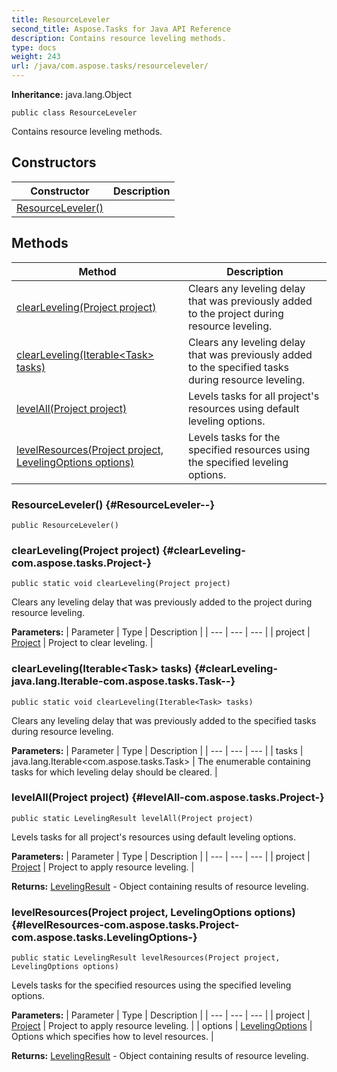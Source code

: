 ```yaml
---
title: ResourceLeveler
second_title: Aspose.Tasks for Java API Reference
description: Contains resource leveling methods.
type: docs
weight: 243
url: /java/com.aspose.tasks/resourceleveler/
---
```


**Inheritance:**
java.lang.Object
```
public class ResourceLeveler
```

Contains resource leveling methods.
## Constructors

| Constructor | Description |
| --- | --- |
| [ResourceLeveler()](#ResourceLeveler--) |  |
## Methods

| Method | Description |
| --- | --- |
| [clearLeveling(Project project)](#clearLeveling-com.aspose.tasks.Project-) | Clears any leveling delay that was previously added to the project during resource leveling. |
| [clearLeveling(Iterable&lt;Task&gt; tasks)](#clearLeveling-java.lang.Iterable-com.aspose.tasks.Task--) | Clears any leveling delay that was previously added to the specified tasks during resource leveling. |
| [levelAll(Project project)](#levelAll-com.aspose.tasks.Project-) | Levels tasks for all project's resources using default leveling options. |
| [levelResources(Project project, LevelingOptions options)](#levelResources-com.aspose.tasks.Project-com.aspose.tasks.LevelingOptions-) | Levels tasks for the specified resources using the specified leveling options. |
### ResourceLeveler() {#ResourceLeveler--}
```
public ResourceLeveler()
```


### clearLeveling(Project project) {#clearLeveling-com.aspose.tasks.Project-}
```
public static void clearLeveling(Project project)
```


Clears any leveling delay that was previously added to the project during resource leveling.

**Parameters:**
| Parameter | Type | Description |
| --- | --- | --- |
| project | [Project](../../com.aspose.tasks/project) | Project to clear leveling. |

### clearLeveling(Iterable&lt;Task&gt; tasks) {#clearLeveling-java.lang.Iterable-com.aspose.tasks.Task--}
```
public static void clearLeveling(Iterable<Task> tasks)
```


Clears any leveling delay that was previously added to the specified tasks during resource leveling.

**Parameters:**
| Parameter | Type | Description |
| --- | --- | --- |
| tasks | java.lang.Iterable&lt;com.aspose.tasks.Task&gt; | The enumerable containing tasks for which leveling delay should be cleared. |

### levelAll(Project project) {#levelAll-com.aspose.tasks.Project-}
```
public static LevelingResult levelAll(Project project)
```


Levels tasks for all project's resources using default leveling options.

**Parameters:**
| Parameter | Type | Description |
| --- | --- | --- |
| project | [Project](../../com.aspose.tasks/project) | Project to apply resource leveling. |

**Returns:**
[LevelingResult](../../com.aspose.tasks/levelingresult) - Object containing results of resource leveling.
### levelResources(Project project, LevelingOptions options) {#levelResources-com.aspose.tasks.Project-com.aspose.tasks.LevelingOptions-}
```
public static LevelingResult levelResources(Project project, LevelingOptions options)
```


Levels tasks for the specified resources using the specified leveling options.

**Parameters:**
| Parameter | Type | Description |
| --- | --- | --- |
| project | [Project](../../com.aspose.tasks/project) | Project to apply resource leveling. |
| options | [LevelingOptions](../../com.aspose.tasks/levelingoptions) | Options which specifies how to level resources. |

**Returns:**
[LevelingResult](../../com.aspose.tasks/levelingresult) - Object containing results of resource leveling.
